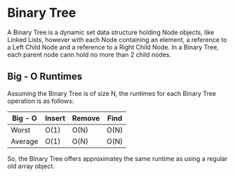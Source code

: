 # Binary Tree #
A Binary Tree is a dynamic set data structure holding Node objects, like Linked Lists, however with each Node containing an element, a
reference to a Left Child Node and a reference to a Right Child Node. In a Binary Tree, each parent node cann hold no more than 2
child nodes. 

## Big - O Runtimes ## 
Assuming the Binary Tree is of size N, the runtimes for each Binary Tree operation is as
follows: 

|Big - O  | Insert    | Remove | Find | 
|---------| --------  | ------ | -----|
| Worst   |  O(1)     |  O(N)  | O(N) |
| Average |  O(1)     |  O(N)  | O(N) | 

So, the Binary Tree offers approximatey the same runtime as using a regular old array object. 
